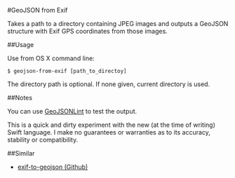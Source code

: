 #GeoJSON from Exif

Takes a path to a directory containing JPEG images and outputs a GeoJSON structure with Exif GPS coordinates from those images.

##Usage

Use from OS X command line:

	$ geojson-from-exif [path_to_directoy]
	
The directory path is optional. If none given, current directory is used.


##Notes

You can use [GeoJSONLint][geojsonlint] to test the output.

This is a quick and dirty experiment with the new (at the time of writing) Swift language. I make no guarantees or warranties as to its accuracy, stability or compatibility.

##Similar

* [exif-to-geojson (Github)](https://github.com/hallahan/exif-to-geojson)

[geojsonlint]: http://geojsonlint.com/